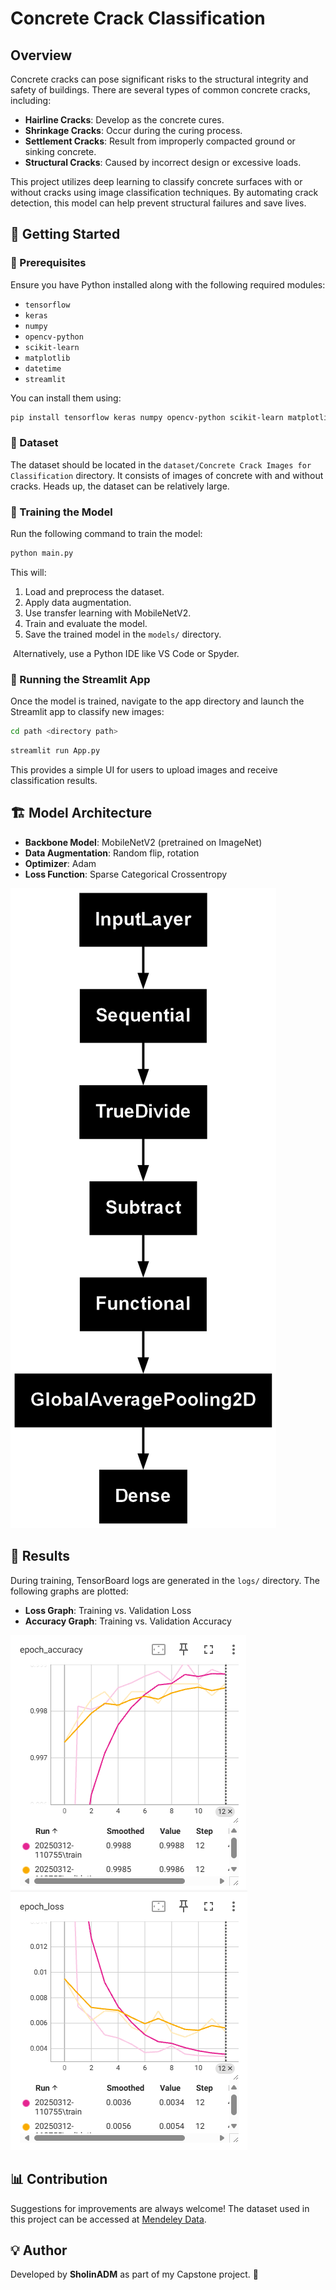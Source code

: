 # Concrete Crack Classification

## Overview

Concrete cracks can pose significant risks to the structural integrity and safety of buildings. There are several types of common concrete cracks, including:

- **Hairline Cracks**: Develop as the concrete cures.
- **Shrinkage Cracks**: Occur during the curing process.
- **Settlement Cracks**: Result from improperly compacted ground or sinking concrete.
- **Structural Cracks**: Caused by incorrect design or excessive loads.

This project utilizes deep learning to classify concrete surfaces with or without cracks using image classification techniques. By automating crack detection, this model can help prevent structural failures and save lives.

## 📌 Getting Started

### 🔧 Prerequisites

Ensure you have Python installed along with the following required modules:

- `tensorflow`
- `keras`
- `numpy`
- `opencv-python`
- `scikit-learn`
- `matplotlib`
- `datetime`
- `streamlit`

You can install them using:

```sh
pip install tensorflow keras numpy opencv-python scikit-learn matplotlib datetime streamlit
```

### 📂 Dataset

The dataset should be located in the `dataset/Concrete Crack Images for Classification` directory. It consists of images of concrete with and without cracks. Heads up, the dataset can be relatively large.

### 🔧 Training the Model

Run the following command to train the model:

```sh
python main.py
```

This will:

1. Load and preprocess the dataset.
2. Apply data augmentation.
3. Use transfer learning with MobileNetV2.
4. Train and evaluate the model.
5. Save the trained model in the `models/` directory.

 Alternatively, use a Python IDE like VS Code or Spyder.

### 🚀 Running the Streamlit App

Once the model is trained, navigate to the app directory and launch the Streamlit app to classify new images:

```sh
cd path <directory path>
```

```sh
streamlit run App.py
```

This provides a simple UI for users to upload images and receive classification results.

##  🏗 Model Architecture

- **Backbone Model**: MobileNetV2 (pretrained on ImageNet)
- **Data Augmentation**: Random flip, rotation
- **Optimizer**: Adam
- **Loss Function**: Sparse Categorical Crossentropy

![model](screenshots/model.png)

## 🚀 Results

During training, TensorBoard logs are generated in the `logs/` directory. The following graphs are plotted:

- **Loss Graph**: Training vs. Validation Loss
- **Accuracy Graph**: Training vs. Validation Accuracy

![model](screenshots/accuracy_graph.png)
![model](screenshots/loss_graph.png)

## 📊 Contribution

Suggestions for improvements are always welcome! The dataset used in this project can be accessed at [Mendeley Data](https://data.mendeley.com/datasets/5y9wdsg2zt/2).

## 💡 Author
Developed by **SholinADM** as part of my Capstone project. 🚀

